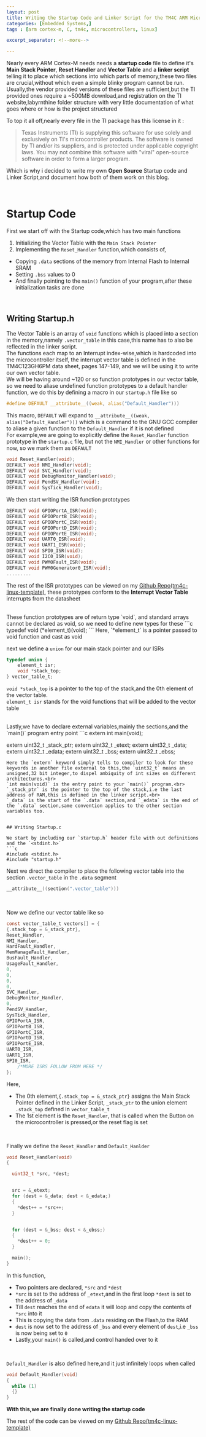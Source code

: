 ```yaml
---
layout: post
title: Writing the Startup Code and Linker Script for the TM4C ARM Microcontroller from scratch
categories: [Embedded Systems,]
tags : [arm cortex-m, C, tm4c, microcontrollers, linux]

excerpt_separator: <!--more-->

---
```


Nearly every ARM Cortex-M needs needs a **startup code** file to define it's  **Main Stack Pointer**, **Reset Handler** and **Vector Table** and a **linker script** telling it to place which sections into which parts of memory,these two files are crucial,without which even a simple blinky program cannot be run. Usually,the vendor provided versions of these files are sufficient,but the TI provided ones require a ~500MB download,and registration on the TI website,labyrnthine folder structure with very little documentation of what goes where or how is the project structured<br>
<!--more-->
To top it all off,nearly every file in the TI package has this license in it :

> Texas Instruments (TI) is supplying this software for use solely and
> exclusively on TI's microcontroller products. The software is owned by
> TI and/or its suppliers, and is protected under applicable copyright
> laws. You may not combine this software with "viral" open-source
> software in order to form a larger program.

Which is why i decided to write my own **Open Source** Startup code and Linker Script,and document how both of them work on this blog.


<br>


Startup Code
==============

First we start off with the Startup code,which has two main functions
1. Initializing the Vector Table with the `Main Stack Pointer`
2. Implementing the `Reset_Handler` function,which consists of,
- Copying `.data` sections of the memory from Internal Flash to Internal SRAM
- Setting `.bss` values to 0
- And finally pointing to the `main()` function of your program,after these initialization tasks are done
<br>

## Writing  Startup.h
The Vector Table is an array of `void` functions which is placed into a section in the memory,namely
`.vector_table` in this case,this name has to also be reflected in the linker script.
<br>
The functions each map to an Interrupt index-wise,which is hardcoded into the microcontroller itself,
the interrupt vector table is defined in the TM4C123GH6PM data sheet, pages 147-149, and we will be using it to write our own vector table.
<br>
We will be having around ~120 or so function prototypes in our vector table, so we need to aliase undefined function prototypes to a default handler function, we do this by defining a macro in our
`startup.h` file like so
<br>
```c
#define DEFAULT __attribute__((weak, alias("Default_Handler")))
```
This macro, `DEFAULT` will expand to `__attribute__((weak, alias("Default_Handler")))` which is a command to the GNU GCC compiler to aliase a given function to the `Default_Handler` if it is not defined
<br>
For example,we are going to explicitly define the `Reset_Handler` function prototype in the `startup.c` file, but not the `NMI_Handler` or other functions for now, so we mark them as `DEFAULT`

```c
void Reset_Handler(void);
DEFAULT void NMI_Handler(void);
DEFAULT void SVC_Handler(void);
DEFAULT void DebugMonitor_Handler(void);
DEFAULT void PendSV_Handler(void);
DEFAULT void SysTick_Handler(void);
```
We then start writing the ISR function prototypes
```c
DEFAULT void GPIOPortA_ISR(void);
DEFAULT void GPIOPortB_ISR(void);
DEFAULT void GPIOPortC_ISR(void);
DEFAULT void GPIOPortD_ISR(void);
DEFAULT void GPIOPortE_ISR(void);
DEFAULT void UART0_ISR(void);
DEFAULT void UART1_ISR(void);
DEFAULT void SPI0_ISR(void);
DEFAULT void I2C0_ISR(void);
DEFAULT void PWM0Fault_ISR(void);
DEFAULT void PWM0Generator0_ISR(void);
.........
```
The rest of the ISR prototypes can be viewed on my [Github Repo(tm4c-linux-template)](https://github.com/shawn-dsilva/tm4c-linux-template.git), these prototypes conform to the **Interrupt
Vector Table** interrupts from the datasheet

<br>
These function prototypes are of return type `void`, and standard arrays cannot be declared as void, so we need to define new types for these
```c
typedef void (*element_t)(void);
```
Here, `*element_t` is a pointer passed to void function and cast as void

<br>

next we define a `union` for our main stack pointer and our ISRs
```c
typedef union {
    element_t isr;
    void *stack_top;
} vector_table_t;
```
`void *stack_top` is a pointer to the top of the stack,and the 0th element of the vector table.
<br>
`element_t isr` stands for the void functions that will be added to the vector table

<br>
Lastly,we have to declare external variables,mainly the sections,and the `main()` program entry point
```c
extern int main(void);

extern uint32_t _stack_ptr;
extern uint32_t _etext;
extern uint32_t _data;
extern uint32_t _edata;
extern uint32_t _bss;
extern uint32_t _ebss;
```
Here the `extern` keyword simply tells to compiler to look for these keywords in another file external to this,the `uint32_t` means an unsigned,32 bit integer,to dispel ambiquity of int sizes on different architectures.<br>
`int main(void)` is the entry point to your `main()` program.<br>
`_stack_ptr` is the pointer to the top of the stack,i.e the last address of RAM,this is defined in the linker script.<br>
`_data` is the start of the `.data` section,and `_edata` is the end of the `.data` section,same convention applies to the other section variables too.


## Writing Startup.c

We start by including our `startup.h` header file with out definitions and the `<stdint.h>`
```c
#include <stdint.h>
#include "startup.h"
```
Next we direct the compiler to place the following vector table into the section `.vector_table`
in the `.data` segment
```c
__attribute__((section(".vector_table")))
```
<br>

Now we define our vector table like so
```c
const vector_table_t vectors[] = {
{.stack_top = &_stack_ptr},
Reset_Handler,
NMI_Handler,
HardFault_Handler,
MemManageFault_Handler,
BusFault_Handler,
UsageFault_Handler,
0,
0,
0,
0,
SVC_Handler,
DebugMonitor_Handler,
0,
PendSV_Handler,
SysTick_Handler,
GPIOPortA_ISR,
GPIOPortB_ISR,
GPIOPortC_ISR,
GPIOPortD_ISR,
GPIOPortE_ISR,
UART0_ISR,
UART1_ISR,
SPI0_ISR,
    /*MORE ISRS FOLLOW FROM HERE */
};
```
Here,
- The 0th element,`{.stack_top = &_stack_ptr}` assigns the  Main Stack Pointer defined in the Linker Script, `_stack_ptr`
to the union element `.stack_top` defined in `vector_table_t`
- The 1st element is the `Reset_Handler`, that is called when the <RESET> Button on the microcontroller is pressed,or the reset flag is set
<br>

Finally we define the `Reset_Handler` and `Default_Hanlder`
```c
void Reset_Handler(void)
{

  uint32_t *src, *dest;


  src = &_etext;
  for (dest = &_data; dest < &_edata;)
  {
    *dest++ = *src++;
  }


  for (dest = &_bss; dest < &_ebss;)
  {
    *dest++ = 0;
  }

  main();
}
```
In this function,
- Two pointers are declared, `*src` and `*dest`
- `*src` is set to the address of `_etext`,and in the first loop `*dest`
is set to the address of `_data`
- Till `dest` reaches the end of `edata` it will loop and copy the contents of `*src` into it
- This is copying the data from `.data` residing on the Flash,to the RAM
- `dest` is now set to the address of `_bss` and every element of `dest`,i.e `_bss` is now being set to `0`
- Lastly,your `main()` is called,and control handed over to it
<br>

`Default_Handler` is also defined here,and it just infinitely loops when called
```c
void Default_Handler(void)
{
  while (1)
  {}
}
```

**With this,we are finally done writing the startup code**

The rest of the code can be viewed on my [Github Repo(tm4c-linux-template)](https://github.com/shawn-dsilva/tm4c-linux-template.git)